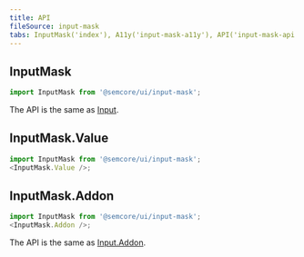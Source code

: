 ```yaml
---
title: API
fileSource: input-mask
tabs: InputMask('index'), A11y('input-mask-a11y'), API('input-mask-api'), Example('input-mask-code'), Changelog('input-mask-changelog')
---
```


## InputMask

```js
import InputMask from '@semcore/ui/input-mask';
```

The API is the same as [Input](/components/input/input-api).

## InputMask.Value

```js
import InputMask from '@semcore/ui/input-mask';
<InputMask.Value />;
```

<TypesView type="InputMaskValueProps" :types={...types} />

## InputMask.Addon

```js
import InputMask from '@semcore/ui/input-mask';
<InputMask.Addon />;
```

The API is the same as [Input.Addon](/components/input/input-api).

<script setup>import { data as types } from '@types.data.ts';</script>